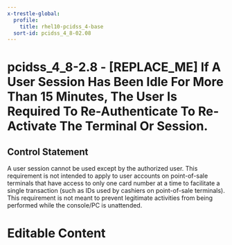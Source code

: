 ```yaml
---
x-trestle-global:
  profile:
    title: rhel10-pcidss_4-base
  sort-id: pcidss_4_8-02.08
---
```


# pcidss_4_8-2.8 - \[REPLACE_ME\] If A User Session Has Been Idle For More Than 15 Minutes, The User Is Required To Re-Authenticate To Re-Activate The Terminal Or Session.

## Control Statement

A user session cannot be used except by the authorized user. This requirement is not
intended to apply to user accounts on point-of-sale terminals that have access to only one
card number at a time to facilitate a single transaction (such as IDs used by cashiers on
point-of-sale terminals). This requirement is not meant to prevent legitimate activities
from being performed while the console/PC is unattended.

# Editable Content

<!-- Make additions and edits below -->
<!-- The above represents the contents of the control as received by the profile, prior to additions. -->
<!-- If the profile makes additions to the control, they will appear below. -->
<!-- The above markdown may not be edited but you may edit the content below, and/or introduce new additions to be made by the profile. -->
<!-- If there is a yaml header at the top, parameter values may be edited. Use --set-parameters to incorporate the changes during assembly. -->
<!-- The content here will then replace what is in the profile for this control, after running profile-assemble. -->
<!-- The current profile has no added parts for this control, but you may add new ones here. -->
<!-- Each addition must have a heading either of the form ## Control my_addition_name -->
<!-- or ## Part a. (where the a. refers to one of the control statement labels.) -->
<!-- "## Control" parts are new parts added after the statement part. -->
<!-- "## Part" parts are new parts added into the top-level statement part with that label. -->
<!-- Subparts may be added with nested hash levels of the form ### My Subpart Name -->
<!-- underneath the parent ## Control or ## Part being added -->
<!-- See https://oscal-compass.github.io/compliance-trestle/tutorials/ssp_profile_catalog_authoring/ssp_profile_catalog_authoring for guidance. -->

